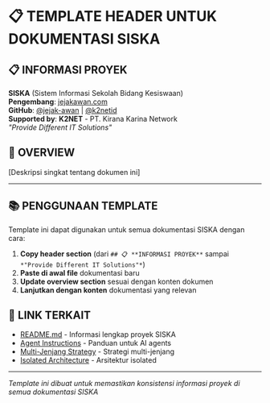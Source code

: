 # 📋 **TEMPLATE HEADER UNTUK DOKUMENTASI SISKA**

## 📋 **INFORMASI PROYEK**

**SISKA** (Sistem Informasi Sekolah Bidang Kesiswaan)  
**Pengembang**: [jejakawan.com](https://jejakawan.com)  
**GitHub**: [@jejak-awan](https://github.com/jejak-awan) | [@k2netid](https://github.com/k2netid)  
**Supported by**: **K2NET** - PT. Kirana Karina Network  
*"Provide Different IT Solutions"*

## 🎯 **OVERVIEW**

[Deskripsi singkat tentang dokumen ini]

---

## 📚 **PENGGUNAAN TEMPLATE**

Template ini dapat digunakan untuk semua dokumentasi SISKA dengan cara:

1. **Copy header section** (dari `## 📋 **INFORMASI PROYEK**` sampai `*"Provide Different IT Solutions"*`)
2. **Paste di awal file** dokumentasi baru
3. **Update overview section** sesuai dengan konten dokumen
4. **Lanjutkan dengan konten** dokumentasi yang relevan

## 🔗 **LINK TERKAIT**

- [README.md](../README.md) - Informasi lengkap proyek SISKA
- [Agent Instructions](../.github/agent-instructions.md) - Panduan untuk AI agents
- [Multi-Jenjang Strategy](strategi-multi-jenjang-flow.md) - Strategi multi-jenjang
- [Isolated Architecture](struktur-aplikasi-isolated.md) - Arsitektur isolated

---

*Template ini dibuat untuk memastikan konsistensi informasi proyek di semua dokumentasi SISKA*
